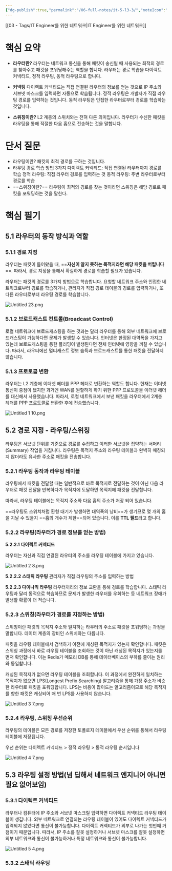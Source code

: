```yaml
---
{"dg-publish":true,"permalink":"/06-full-notes/it-5-l3-3/","noteIcon":""}
---
```


[[03 - Tags/IT Engineer를 위한 네트워크\|IT Engineer를 위한 네트워크]]
# 핵심 요약
- **라우터란?**
	라우터는 네트워크 통신을 통해 패킷이 송신될 때 사용되는 최적의 경로를 찾아주고 패킷을 포워딩해주는 역할을 합니다.
	라우터는 경로 학습을 다이렉트 커넥티드, 정적 라우팅, 동적 라우팅으로 합니다.

- **커넥팅**
	다이렉트 커넥티드는 직접 연결된 라우터의 정보를 얻는 것으로 IP 주소와 서브넷 마스크를 입력하면 자동으로 학습됩니다.
	정적 라우팅은 개발자가 직접 라우팅 경로를 입력하는 것입니다.
	동적 라우팅은 인접한 라우터로부터 경로를 학습하는 것입니다.

- **스위칭이란?**
	L2 계층의 스위치와는 전혀 다른 의미입니다. 라우터가 수신한 패킷을 라우팅을 통해 적절한 다음 홉으로 전송하는 것을 말합니다.
# 단서 질문
- 라우팅이란?
    패킷의 최적 경로를 구하는 것입니다.
- 라우팅 경로 학습 방법 3가지
    다이렉트 커넥티드: 직접 연결된 라우터까지 경로를 학습
    정적 라우팅: 직접 라우터 경로를 입력하는 것
    동적 라우팅: 주변 라우터로부터 경로를 학습
- ==스위칭이란?==
    라우팅이 최적의 경로를 찾는 것이라면 스위칭은 해당 경로로 패킷을 포워딩하는 것을 말한다.
# 핵심 필기
## 5.1 라우터의 동작 방식과 역할
### 5.1.1 경로 지정
라우터는 패킷이 들어왔을 때, ==**자신이 알지 못하는 목적지라면 해당 패킷을 버립니다**==. 따라서, 경로 지정을 통해서 확실하게 경로를 학습할 필요가 있습니다.

라우터는 패킷의 경로를 3가지 방법으로 학습합니다. 요청할 네트워크 주소와 인접한 네트워크로부터 경로를 학습하거나, 관리자가 직접 경로 테이블의 경로를 입력하거나, 또 다른 라우터로부터 라우팅 경로를 학습합니다.

![Untitled 23.png](/img/user/image/Untitled%2023.png)

### 5.1.2 브로드캐스트 컨트롤(Broadcast Control)
로컬 네트워크에 브로드캐스팅을 하는 것과는 달리 라우터를 통해 외부 네트워크에 브로드캐스팅이 가능하다면 문제가 발생할 수 있습니다. 인터넷은 한정된 대역폭을 가지고 있는데 브로드캐스팅을 통한 플러딩이 발생된다면 전체 인터넷에 영향을 끼칠 수 있습니다. 따라서, 라우터에선 멀티캐스트 정보 습득과 브로드캐스트를 통한 패킷을 전달하지 않습니다.

### 5.1.3 프로토콜 변환

라우터는 L2 계층에 이더넷 헤더를 PPP 헤더로 변환하는 역할도 합니다. 현재는 이더넷 통신이 중점이 됐지만 과거엔 WAN를 원할하게 하기 위한 PPP 프로토콜을 이더넷 헤더를 대신해서 사용했습니다. 따라서, 로컬 네트워크에서 보낸 패킷을 라우터에서 2계층 헤더를 PPP 프로토콜로 변환한 후에 전송했습니다.

![Untitled 1 10.png](/img/user/image/Untitled%201%2010.png)

## 5.2 경로 지정 - 라우팅/스위칭

라우팅은 서브넷 단위를 기준으로 경로를 수집하고 이러한 서브넷을 집약하는 서머리(Summary) 작업을 거칩니다. 라우팅은 목적지 주소와 라우팅 테이블과 완벽히 매칭되지 않더라도 유사한 주소로 패킷을 전송합니다.

### 5.2.1 라우팅 동작과 라우팅 테이블

라우팅에서 패킷을 전달할 때는 일반적으로 바로 목적지로 전달하는 것이 아닌 다음 라우터로 패킷 전달을 반복하다가 목적지에 도달하면 목적지에 패킷을 전달합니다.

따라서, 라우팅 테이블에는 목적지 주소와 다음 홉의 주소가 저장 되어 있습니다.

==라우팅도 스위치처럼 환형 대기가 발생하면 대역폭의 낭비==가 생기므로 몇 개의 홉을 지날 수 있을지 ==홉의 개수가 제한==되어 있습니다. 이를 **TTL 필드**라고 합니다.

### 5.2.2 라우팅(라우터가 경로 정보를 얻는 방법)

**5.2.2.1 다이렉트 커넥티드**

라우터는 자신과 직접 연결된 라우터의 주소를 라우팅 테이블에 가지고 있습니다.

![Untitled 2 8.png](/img/user/image/Untitled%202%208.png)

**5.2.2.2 스태틱 라우팅**
관리자가 직접 라우팅의 주소를 입력하는 방법

**5.2.2.3 다이나믹 라우팅**
라우터끼리의 정보 교환을 통해 경로를 학습합니다. 스태틱 라우팅과 달리 동적으로 학습하므로 문제가 발생한 라우터를 우회하는 등 네트워크 장애가 발생할 확률이 더 적습니다.

### 5.2.3 스위칭(라우터가 경로를 지정하는 방법)

스위칭이란 패킷의 목적지 주소와 일치하는 라우터의 주소로 패킷을 포워딩하는 과정을 말합니다. 데이터 계층의 장비인 스위치와는 다릅니다.

패킷을 라우팅 테이블에서 검색하기 이전에 캐싱된 목적지가 있는지 확인합니다. 패킷은 스위칭 과정에서 바로 라우팅 테이블을 조회하는 것이 아닌 캐싱된 목적지가 있는지를 먼저 확인합니다. 이는 Redis가 메모리 DB를 통해 데이터베이스의 부하를 줄이는 원리와 동일합니다.

캐싱된 목적지가 없으면 라우팅 테이블을 조회합니다. 이 과정에서 완전하게 일치하는 목적지가 없으면 LPS(Longest Prefix Searching) 알고리즘을 통해 가장 주소가 비슷한 라우터로 패킷을 포워딩합니다. LPS는 비용이 많이드는 알고리즘이므로 해당 목적지를 향한 패킷은 캐싱되어 매 번 LPS를 사용하지 않습니다.

![Untitled 3 7.png](/img/user/image/Untitled%203%207.png)

### 5.2.4 라우팅, 스위칭 우선순위
라우팅의 테이블은 모든 경로를 저장한 토폴로지 테이블에서 우선 순위를 통해서 라우팅 테이블에 저장됩니다.

우선 순위는 다이렉트 커넥티드 > 정적 라우팅 > 동적 라우팅 순서입니다

![Untitled 4 7.png](/img/user/image/Untitled%204%207.png)

## 5.3 라우팅 설정 방법(넘 딥해서 네트워크 엔지니어 아니면 필요 없어보임)

### 5.3.1 다이렉트 커넥티드

라우터나 컴퓨터에 IP 주소와 서브넷 마스크릴 입력하면 다이렉트 커넥티드 라우팅 테이블이 생깁니다. 외부 네트워크로 연결되는 라우팅 테이블이 있어도 다이렉트 커넥티드가 입력되지 않았다면 통신이 불가능합니다. 다이렉트 커넥티드가 외부로 나가는 첫번째 거점이기 때문입니다. 따라서, IP 주소를 잘못 설정하거나 서브넷 마스크를 잘못 설정하면 외부 네트워크와 통신이 불가능하거나 특정 네트워크와 통신이 불가능합니다.

![Untitled 5 4.png](/img/user/image/Untitled%205%204.png)

### 5.3.2 스태틱 라우팅

